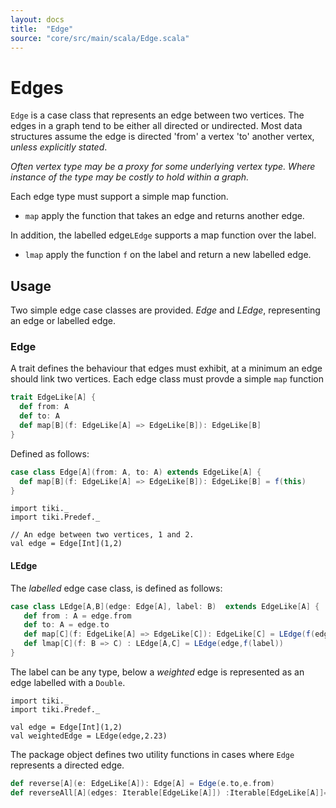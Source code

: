 ```yaml
---
layout: docs 
title:  "Edge"
source: "core/src/main/scala/Edge.scala"
---
```

# Edges

`Edge` is a case class that represents an edge between two vertices. The edges in
a graph tend to be either all directed or undirected. Most data structures assume
the edge is directed 'from' a vertex 'to' another vertex, _unless explicitly stated_.
 

_Often vertex type may be a proxy for some underlying vertex type.
Where instance of the type may be costly to hold within a graph._
 
Each edge type must support a simple map function.

- `map` apply the function that takes an edge and returns another edge.

 
 In addition, the labelled edge`LEdge` supports a map function over the label.
 
 - `lmap` apply the function `f` on the label and return a new labelled edge.
 

## Usage

Two simple edge case classes are provided. _Edge_ and _LEdge_, representing an 
edge or labelled edge.

### Edge

A trait defines the behaviour that edges must exhibit, at a minimum an edge should link two vertices.
Each edge class must provde a simple `map` function 

```scala
trait EdgeLike[A] {
  def from: A
  def to: A
  def map[B](f: EdgeLike[A] => EdgeLike[B]): EdgeLike[B]
}
```

Defined as follows:
```scala
case class Edge[A](from: A, to: A) extends EdgeLike[A] {
  def map[B](f: EdgeLike[A] => EdgeLike[B]): EdgeLike[B] = f(this)
}
```

```tut
import tiki._
import tiki.Predef._

// An edge between two vertices, 1 and 2.
val edge = Edge[Int](1,2)
```

#### LEdge

The _labelled_ edge case class, is defined as follows:

```scala
case class LEdge[A,B](edge: Edge[A], label: B)  extends EdgeLike[A] {
   def from : A = edge.from
   def to: A = edge.to
   def map[C](f: EdgeLike[A] => EdgeLike[C]): EdgeLike[C] = LEdge(f(edge),label)
   def lmap[C](f: B => C) : LEdge[A,C] = LEdge(edge,f(label))
}
```

The label can be any type, below a _weighted_ edge is represented as 
an edge labelled with a `Double`.

```tut
import tiki._
import tiki.Predef._

val edge = Edge[Int](1,2)
val weightedEdge = LEdge(edge,2.23)
```

The package object defines two utility functions in cases where `Edge` represents a directed edge.

```scala
def reverse[A](e: EdgeLike[A]): Edge[A] = Edge(e.to,e.from)
def reverseAll[A](edges: Iterable[EdgeLike[A]]) :Iterable[EdgeLike[A]]= edges.map(_.map(reverse))
  ```
  